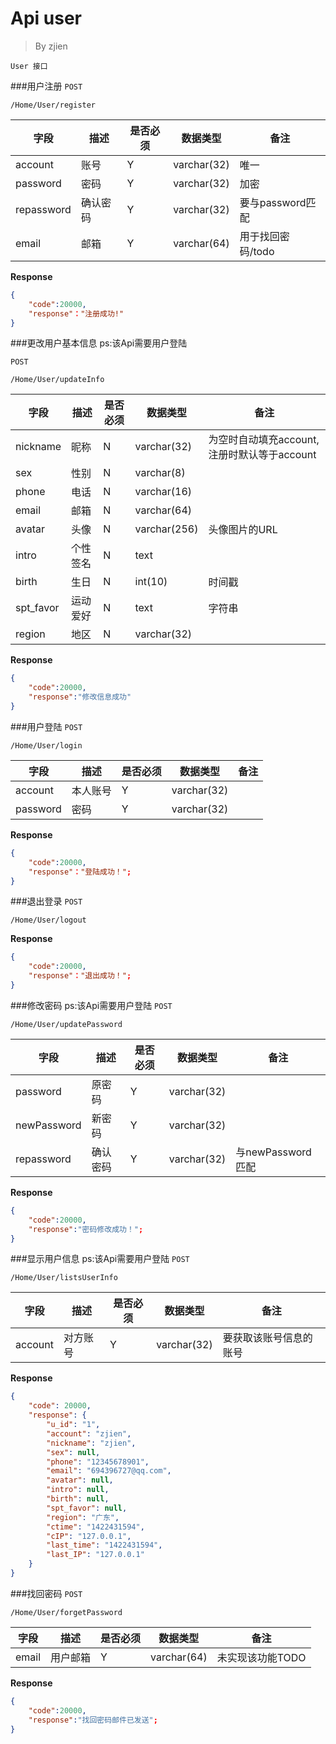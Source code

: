 Api user
===
>By zjien

`User 接口`

###用户注册
`POST`

`/Home/User/register`

字段 | 描述 | 是否必须 | 数据类型 | 备注
------------- | ---------------- | ----------------- | ------------ | ------------------
account| 账号  | Y | varchar(32) | 唯一
password | 密码 | Y | varchar(32) | 加密
repassword | 确认密码 | Y | varchar(32) | 要与password匹配
email | 邮箱 | Y | varchar(64) | 用于找回密码/todo

**Response**
```json
{
    "code":20000,
    "response"："注册成功!"
}
```


###更改用户基本信息
ps:该Api需要用户登陆

`POST`

`/Home/User/updateInfo`

字段 | 描述 | 是否必须 | 数据类型 | 备注
--------------- | ------------------ | -------------------- | ------------------ | --------------------
nickname | 昵称 | N | varchar(32) | 为空时自动填充account,注册时默认等于account
sex | 性别 | N | varchar(8) | 
phone | 电话 | N | varchar(16) | 
email | 邮箱 | N | varchar(64) | 
avatar | 头像 | N | varchar(256) | 头像图片的URL
intro | 个性签名 | N | text | 
birth | 生日 | N | int(10) | 时间戳
spt_favor | 运动爱好 | N | text | 字符串 
region | 地区 | N |varchar(32) |

**Response**  

```json
{
    "code":20000,
    "response":"修改信息成功"
}
```


###用户登陆
`POST`

`/Home/User/login`

字段 | 描述 | 是否必须 | 数据类型 | 备注
------------- | ----------- | --------------- | -------------- | ---------------
account| 本人账号  | Y | varchar(32) |
password | 密码 | Y | varchar(32) |

**Response**  
```json
{
    "code":20000,
    "response"："登陆成功！";
}
```



###退出登录
`POST`

`/Home/User/logout`

**Response**  
```json
{
    "code":20000,
    "response"："退出成功！";
}
```


###修改密码
ps:该Api需要用户登陆
`POST`

`/Home/User/updatePassword`

字段 | 描述 | 是否必须 | 数据类型 | 备注
------------- | ------------ | -------- | ------------- | ---------------
password| 原密码  | Y | varchar(32) | 
newPassword | 新密码 | Y | varchar(32) |
repassword | 确认密码 | Y | varchar(32) | 与newPassword匹配

**Response**  
```json
{
    "code":20000,
    "response":"密码修改成功！";
}
```



###显示用户信息
ps:该Api需要用户登陆
`POST`

`/Home/User/listsUserInfo`

字段 | 描述 | 是否必须 | 数据类型 | 备注
------------- | ------------ | -------- | ------------- | ---------------
account| 对方账号  | Y | varchar(32) | 要获取该账号信息的账号

**Response**  
```json
{
    "code": 20000,
    "response": {
        "u_id": "1",
        "account": "zjien",
        "nickname": "zjien",
        "sex": null,
        "phone": "12345678901",
        "email": "694396727@qq.com",
        "avatar": null,
        "intro": null,
        "birth": null,
        "spt_favor": null,
        "region": "广东",
        "ctime": "1422431594",
        "cIP": "127.0.0.1",
        "last_time": "1422431594",
        "last_IP": "127.0.0.1"
    }
}
```


###找回密码
`POST`

`/Home/User/forgetPassword`

字段 | 描述 | 是否必须 | 数据类型 | 备注
------------- | ------------ | -------- | ------------- | ---------------
email | 用户邮箱  | Y | varchar(64) | 未实现该功能TODO 

**Response**
```json
{
    "code":20000,
    "response":"找回密码邮件已发送";
}
```